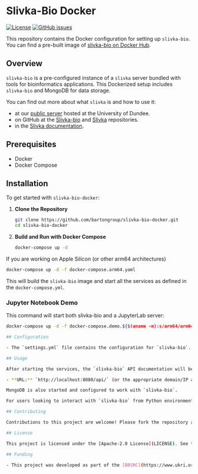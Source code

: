 
# Slivka-Bio Docker

[![License](https://img.shields.io/github/license/bartongroup/slivka-bio-docker)](LICENSE)
[![GitHub issues](https://img.shields.io/github/issues/bartongroup/slivka-bio-docker)](https://github.com/bartongroup/slivka-bio-docker/issues)

This repository contains the Docker configuration for setting up `slivka-bio`. You can find a pre-built image of [slivka-bio on Docker Hub](https://hub.docker.com/r/stuartmac/slivka-bio).

## Overview

`slivka-bio` is a pre-configured instance of a `slivka` server bundled with tools for bioinformatics applications. This Dockerized setup includes `slivka-bio` and MongoDB for data storage.

You can find out more about what `slivka` is and how to use it:

- at our [public server](https://www.compbio.dundee.ac.uk/slivka/) hosted at the University of Dundee.
- on GitHub at the [Slivka-bio](https://github.com/bartongroup/slivka-bio) and [Slivka](https://github.com/bartongroup/slivka) repositories.
- in the [Slivka documentation](https://bartongroup.github.io/slivka/).

## Prerequisites

- Docker
- Docker Compose

## Installation

To get started with `slivka-bio-docker`:

1. **Clone the Repository**

   ```bash
   git clone https://github.com/bartongroup/slivka-bio-docker.git
   cd slivka-bio-docker
   ```

2. **Build and Run with Docker Compose**

   ```bash
   docker-compose up -d
   ```

  If you are working on Apple Silicon (or other arm64 architectures)
  ```bash
  docker-compose up -d -f docker-compose.arm64.yaml
  ```

This will build the `slivka-bio` image and start all the services as defined in the `docker-compose.yml`.

### Jupyter Notebook Demo

This command will start both slivka-bio and a JupyterLab server:

   ```bash
   docker-compose up -d -f docker-compose.demo.${$(uname -m):s/arm64/arm64.}yaml

## Configuration

- The `settings.yml` file contains the configuration for `slivka-bio`. Adjust it as necessary for your environment.

## Usage

After starting the services, the `slivka-bio` API documentation will be accessible via:

- **URL:** `http://localhost:8080/api/` (or the appropriate domain/IP address)

MongoDB is also started and configured to work with `slivka-bio`.

For users looking to interact with `slivka-bio` from Python environments, including Jupyter notebooks, check out the [Python client](https://github.com/bartongroup/slivka-python-client) to get started.

## Contributing

Contributions to this project are welcome! Please fork the repository and submit a pull request with your changes.

## License

This project is licensed under the [Apache-2.0 License](LICENSE). See the LICENSE file for details.

## Funding

- This project was developed as part of the [BBSRC](https://www.ukri.org/councils/bbsrc/) funded [Dundee Resource for Protein Structure Prediction and Sequence Analysis](https://gow.bbsrc.ukri.org/grants/AwardDetails.aspx?FundingReference=BB%2fR014752%2f1) (grant number 208391/Z/17/Z).
